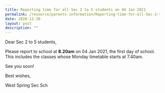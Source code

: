 ```yaml
---
title: Reporting time for all Sec 2 to 5 students on 04 Jan 2021
permalink: /resource/parents-information/Reporting-time-for-all-Sec-2-to-5-students-on-04-Jan-2021
date: 2020-12-30
layout: post
description: ""
---
```

Dear Sec 2 to 5 students,

Please report to school at **8.20am** on 04 Jan 2021, the first day of school. This includes the classes whose Monday timetable starts at 7.40am.

See you soon!

Best wishes,

West Spring Sec Sch